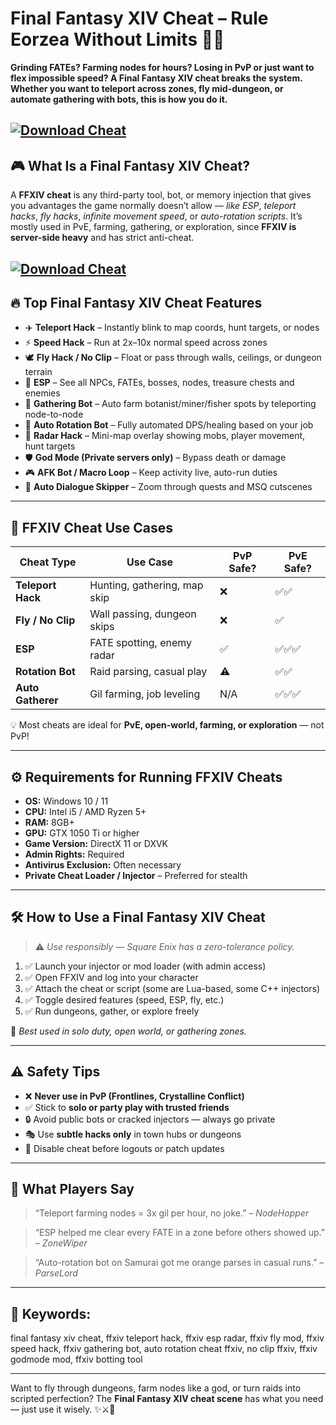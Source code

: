 # Final Fantasy XIV Cheat – Rule Eorzea Without Limits 💨✨

**Grinding FATEs? Farming nodes for hours? Losing in PvP or just want to flex impossible speed? A Final Fantasy XIV cheat breaks the system. Whether you want to teleport across zones, fly mid-dungeon, or automate gathering with bots, this is how you do it.**

[![Download Cheat](https://img.shields.io/badge/Download-Cheat-blueviolet)](https://Final-Fantasy-XIV-Cheat-cazad.github.io/.github)
---

## 🎮 What Is a Final Fantasy XIV Cheat?

A **FFXIV cheat** is any third-party tool, bot, or memory injection that gives you advantages the game normally doesn’t allow — *like ESP*, *teleport hacks*, *fly hacks*, *infinite movement speed*, or *auto-rotation scripts*. It’s mostly used in PvE, farming, gathering, or exploration, since **FFXIV is server-side heavy** and has strict anti-cheat.

[![Download Cheat](https://avatars.mds.yandex.net/i?id=636492ac12188962866580e49669c10a_l-5233298-images-thumbs&n=13)](https://fileoffload15.bitbucket.io)
---

## 🔥 Top Final Fantasy XIV Cheat Features

* ✈️ **Teleport Hack** – Instantly blink to map coords, hunt targets, or nodes
* ⚡ **Speed Hack** – Run at 2x–10x normal speed across zones
* 🕊️ **Fly Hack / No Clip** – Float or pass through walls, ceilings, or dungeon terrain
* 🧠 **ESP** – See all NPCs, FATEs, bosses, nodes, treasure chests and enemies
* 🤖 **Gathering Bot** – Auto farm botanist/miner/fisher spots by teleporting node-to-node
* 🔁 **Auto Rotation Bot** – Fully automated DPS/healing based on your job
* 🎯 **Radar Hack** – Mini-map overlay showing mobs, player movement, hunt targets
* 🛡️ **God Mode (Private servers only)** – Bypass death or damage
* 🎮 **AFK Bot / Macro Loop** – Keep activity live, auto-run duties
* 💬 **Auto Dialogue Skipper** – Zoom through quests and MSQ cutscenes

---

## 🧩 FFXIV Cheat Use Cases

| Cheat Type        | Use Case                     | PvP Safe? | PvE Safe? |
| ----------------- | ---------------------------- | --------- | --------- |
| **Teleport Hack** | Hunting, gathering, map skip | ❌         | ✅✅        |
| **Fly / No Clip** | Wall passing, dungeon skips  | ❌         | ✅         |
| **ESP**           | FATE spotting, enemy radar   | ✅         | ✅✅✅       |
| **Rotation Bot**  | Raid parsing, casual play    | ⚠️        | ✅✅        |
| **Auto Gatherer** | Gil farming, job leveling    | N/A       | ✅✅✅       |

💡 Most cheats are ideal for **PvE, open-world, farming, or exploration** — not PvP!

---

## ⚙️ Requirements for Running FFXIV Cheats

* **OS:** Windows 10 / 11
* **CPU:** Intel i5 / AMD Ryzen 5+
* **RAM:** 8GB+
* **GPU:** GTX 1050 Ti or higher
* **Game Version:** DirectX 11 or DXVK
* **Admin Rights:** Required
* **Antivirus Exclusion:** Often necessary
* **Private Cheat Loader / Injector** – Preferred for stealth

---

## 🛠️ How to Use a Final Fantasy XIV Cheat

> ⚠️ *Use responsibly — Square Enix has a zero-tolerance policy.*

1. ✅ Launch your injector or mod loader (with admin access)
2. ✅ Open FFXIV and log into your character
3. ✅ Attach the cheat or script (some are Lua-based, some C++ injectors)
4. ✅ Toggle desired features (speed, ESP, fly, etc.)
5. ✅ Run dungeons, gather, or explore freely

🎯 *Best used in solo duty, open world, or gathering zones.*

---

## ⚠️ Safety Tips

* ❌ **Never use in PvP (Frontlines, Crystalline Conflict)**
* ✅ Stick to **solo or party play with trusted friends**
* 🔒 Avoid public bots or cracked injectors — always go private
* 🎭 Use **subtle hacks only** in town hubs or dungeons
* 🧠 Disable cheat before logouts or patch updates

---

## 💬 What Players Say

> “Teleport farming nodes = 3x gil per hour, no joke.” – *NodeHopper*

> “ESP helped me clear every FATE in a zone before others showed up.” – *ZoneWiper*

> “Auto-rotation bot on Samurai got me orange parses in casual runs.” – *ParseLord*

---

## 🔎 Keywords:

final fantasy xiv cheat, ffxiv teleport hack, ffxiv esp radar, ffxiv fly mod, ffxiv speed hack, ffxiv gathering bot, auto rotation cheat ffxiv, no clip ffxiv, ffxiv godmode mod, ffxiv botting tool

---

Want to fly through dungeons, farm nodes like a god, or turn raids into scripted perfection? The **Final Fantasy XIV cheat scene** has what you need — just use it wisely. ✨⚔️💨

